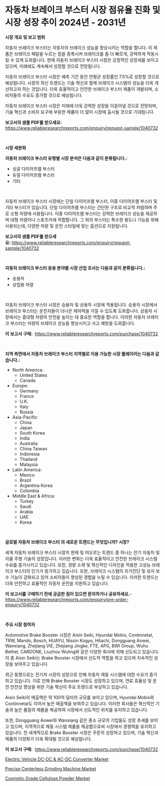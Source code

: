 <p><h1>자동차 브레이크 부스터 시장 점유율 진화 및 시장 성장 추이 2024년 - 2031년</h1></p><p><strong>시장 개요 및 보고 범위</strong></p>
<p><p>자동차 브레이크 부스터는 자동차의 브레이크 성능을 향상시키는 역할을 합니다. 이 제품은 브레이크 페달을 누르는 힘을 증폭시켜 브레이크를 좀 더 빠르게, 강력하게 작동시킬 수 있게 도와줍니다. 현재 자동차 브레이크 부스터 시장은 긍정적인 성장세를 보이고 있으며, 미래에도 계속해서 성장할 것으로 전망됩니다. </p><p>자동차 브레이크 부스터 시장은 예측 기간 동안 연평균 성장률인 7.5%로 성장할 것으로 예상됩니다. 시장의 최신 트렌드는 기술 혁신과 함께 브레이크 시스템의 성능을 더욱 개선하고자 하는 것입니다. 더욱 효율적이고 안전한 브레이크 부스터 제품이 개발되며, 소비자들의 수요도 증가할 것으로 예상됩니다.</p><p>자동차 브레이크 부스터 시장은 미래에 더욱 강력한 성장을 이끌어낼 것으로 전망되며, 기술 혁신과 소비자 요구에 부응한 제품이 더 많이 시장에 출시될 것으로 기대됩니다.</p></p>
<p><strong>보고서의 샘플 PDF를 받으세요:</strong> <a href="https://www.reliableresearchreports.com/enquiry/request-sample/1040732">https://www.reliableresearchreports.com/enquiry/request-sample/1040732</a></p>
<p>&nbsp;</p>
<p><strong>시장 세분화</strong></p>
<p><strong>자동차 브레이크 부스터 유형별 시장 분석은 다음과 같이 분류됩니다.:</strong></p>
<p><ul><li>싱글 다이어프램 부스터</li><li>듀얼 다이어프램 부스터</li><li>기타</li></ul></p>
<p>&nbsp;</p>
<p><p>자동차 브레이크 부스터 시장에는 단일 다이어프램 부스터, 이중 다이어프램 부스터 및 기타 부스터가 있습니다. 단일 다이어프램 부스터는 간단한 구조로 비교적 저렴하며 주로 소형 차량에 사용됩니다. 이중 다이어프램 부스터는 강력한 브레이크 성능을 제공하며 대형 차량이나 스포츠카에 적합합니다. 그 외의 부스터는 특수한 용도나 기능을 위해 사용되는데, 다양한 차량 및 운전 스타일에 맞는 옵션으로 지원됩니다.</p></p>
<p><strong>보고서의 샘플 PDF를 받으세요:</strong>&nbsp;<a href="https://www.reliableresearchreports.com/enquiry/request-sample/1040732">https://www.reliableresearchreports.com/enquiry/request-sample/1040732</a></p>
<p>&nbsp;</p>
<p><strong> 자동차 브레이크 부스터 응용 분야별 시장 산업 조사는 다음과 같이 분류됩니다.:</strong></p>
<p><ul><li>승용차</li><li>상업용 차량</li></ul></p>
<p>&nbsp;</p>
<p><p>자동차 브레이크 부스터 시장은 승용차 및 상용차 시장에 적용됩니다. 승용차 시장에서 브레이크 부스터는 운전자들이 더나은 제어력을 가질 수 있도록 도와줍니다. 상용차 시장에서는 중대형 차량의 안전을 높이는 데 중요한 역할을 합니다. 이러한 자동차 브레이크 부스터는 차량의 브레이크 성능을 향상시키고 사고 예방을 도와줍니다.</p></p>
<p><strong>이 보고서 구매:</strong>&nbsp; <a href="https://www.reliableresearchreports.com/purchase/1040732">https://www.reliableresearchreports.com/purchase/1040732</a></p>
<p>&nbsp;</p>
<p><strong>지역 측면에서 자동차 브레이크 부스터 지역별로 이용 가능한 시장 플레이어는 다음과 같습니다.:</strong></p>
<p><ul>
    <li>
        North America:
        <ul>
            <li>United States</li>
            <li>Canada</li>
        </ul>
    </li>
    <li>
        Europe:
        <ul>
            <li>Germany</li>
            <li>France</li>
            <li>U.K.</li>
            <li>Italy</li>
            <li>Russia</li>
        </ul>
    </li>
    <li>
        Asia-Pacific:
        <ul>
            <li>China</li>
            <li>Japan</li>
            <li>South Korea</li>
            <li>India</li>
            <li>Australia</li>
            <li>China Taiwan</li>
            <li>Indonesia</li>
            <li>Thailand</li>
            <li>Malaysia</li>
        </ul>
    </li>
    <li>
        Latin America:
        <ul>
            <li>Mexico</li>
            <li>Brazil</li>
            <li>Argentina Korea</li>
            <li>Colombia</li>
        </ul>
    </li>
    <li>
        Middle East & Africa:
        <ul>
            <li>Turkey</li>
            <li>Saudi</li>
            <li>Arabia</li>
            <li>UAE</li>
            <li>Korea</li>
        </ul>
    </li>
    </ul></p>
<p>&nbsp;</p>
<p><strong>글로벌 자동차 브레이크 부스터 의 새로운 트렌드는 무엇입니까? 시장?</strong></p>
<p><p>세계 자동차 브레이크 부스터 시장의 현재 및 떠오르는 트렌드 중 하나는 전기 자동차 및 자율 주행 기술의 성장입니다. 이러한 변화는 더욱 효율적이고 안전한 브레이크 시스템 수요를 증가시키고 있습니다. 또한, 경량 소재 및 혁신적인 디자인을 적용한 고성능 브레이크 부스터의 인기가 증가하고 있습니다. 또한, 브레이크 시스템의 자가진단 및 유지 보수 기능이 강화되고 있어 소비자들이 향상된 경험을 누릴 수 있습니다. 이러한 트렌드는 더욱 안전하고 효율적인 자동차 운전을 지원하고 있습니다.</p></p>
<p><strong>이 보고서를 구매하기 전에 궁금한 점이 있으면 문의하거나 공유하세요.</strong>- <a href="https://www.reliableresearchreports.com/enquiry/pre-order-enquiry/1040732">https://www.reliableresearchreports.com/enquiry/pre-order-enquiry/1040732</a></p>
<p>&nbsp;</p>
<p><strong>주요 시장 참여자</strong></p>
<p><p>Automotive Brake Booster 시장은 Aisin Seiki, Hyundai Mobis, Continnetal, TRW, Mando, Bosch, HUAYU, Nissin Kogyo, Hitachi, Dongguang Aowei, Wanxiang, Zhejiang VIE, Zhejiang Jingke, FTE, APG, BWI Group, Wuhu Bethel, CARDONE, Liuzhou Wuling와 같은 다양한 회사에 의해 선도되고 있습니다. 이 중 Aisin Seiki는 Brake Booster 시장에서 선도적 역할을 하고 있으며 지속적인 성장을 보여주고 있습니다. </p><p>최근 동향으로는 전기차 시장의 성장으로 인해 자동차 제동 시스템에 대한 수요가 증가하고 있습니다. 이로 인해 Brake Booster 시장도 성장하고 있으며, 연료 효율성 및 운전 안전성 향상을 위한 기술 혁신이 주요 트렌드로 부상하고 있습니다.</p><p>Aisin Seiki의 매출액은 약 100억 달러의 규모를 보이고 있으며, Hyundai Mobis와 Continnetal도 이어서 높은 매출액을 보여주고 있습니다. 이러한 회사들은 혁신적인 기술과 높은 품질의 제품을 제공하여 시장에서 선도적인 위치를 유지하고 있습니다.</p><p>또한, Dongguang Aowei와 Wanxiang 같은 중소 규모의 기업들도 성장 추세를 보이고 있으며, 지역적으로 제동 시스템 제품을 제공함으로써 시장에서 경쟁력을 유지하고 있습니다. 전 세계적으로 Brake Booster 시장은 꾸준히 성장하고 있으며, 기술 혁신과 제품의 다양화가 더욱 확대될 것으로 예상됩니다.</p></p>
<p><strong>이 보고서 구매:</strong>&nbsp;&nbsp;<a href="https://www.reliableresearchreports.com/purchase/1040732">https://www.reliableresearchreports.com/purchase/1040732</a></p>
<p><p><a href="https://github.com/Glendatilghmankmgz0rbhwpy/Market-Research-Report-List-1/blob/main/electric-vehicle-dc-dc-ac-dc-converter-market.md">Electric Vehicle DC-DC & AC-DC Converter Market</a></p><p><a href="https://view.publitas.com/reportprime-1/precise-centerless-grinding-machine-market-growth-market-trends-covid-19-impact-and-forecasts-for-period-from-2023-2030/">Precise Centerless Grinding Machine Market</a></p><p><a href="https://view.publitas.com/reportprime-1/cosmetic-grade-cellulose-powder-market-size-focuses-on-market-dynamics-in-depth-analysis-and-future-projections-of-its-market-forecasted-for-period-from-2023-to-2030/">Cosmetic Grade Cellulose Powder Market</a></p></p>

